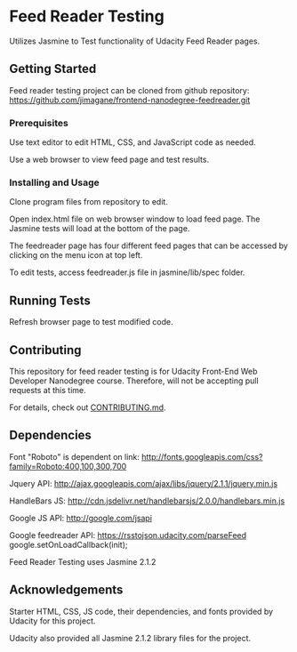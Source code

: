 # Feed Reader Testing

Utilizes Jasmine to Test functionality of Udacity Feed Reader pages.

## Getting Started

Feed reader testing project can be cloned from github repository: https://github.com/jimagane/frontend-nanodegree-feedreader.git

### Prerequisites

Use text editor to edit HTML, CSS, and JavaScript code as needed.

Use a web browser to view feed page and test results.

### Installing and Usage

Clone program files from repository to edit.

Open index.html file on web browser window to load feed page. The Jasmine tests will load at the bottom of the page.

The feedreader page has four different feed pages that can be accessed by clicking on the menu icon at top left.

To edit tests, access feedreader.js file in jasmine/lib/spec folder.

## Running Tests

Refresh browser page to test modified code.

## Contributing

This repository for feed reader testing is for Udacity Front-End Web Developer Nanodegree course. Therefore, will not be accepting pull requests at this time.

For details, check out [CONTRIBUTING.md](CONTRIBUTING.md).

## Dependencies

Font "Roboto" is dependent on link:
http://fonts.googleapis.com/css?family=Roboto:400,100,300,700

Jquery API:
http://ajax.googleapis.com/ajax/libs/jquery/2.1.1/jquery.min.js

HandleBars JS:
http://cdn.jsdelivr.net/handlebarsjs/2.0.0/handlebars.min.js

Google JS API:
http://google.com/jsapi

Google feedreader API:
https://rsstojson.udacity.com/parseFeed
google.setOnLoadCallback(init);

Feed Reader Testing uses Jasmine 2.1.2

## Acknowledgements

Starter HTML, CSS, JS code, their dependencies, and fonts provided by Udacity for this project.

Udacity also provided all Jasmine 2.1.2 library files for the project.
